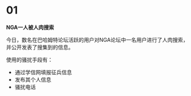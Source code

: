 # 01

**NGA一人被人肉搜索**

今日，数名在巴哈姆特论坛活跃的用户对NGA论坛中一名用户进行了人肉搜索，并公开发表了搜集到的信息。

使用的骚扰手段有：

- 通过学信网填报征兵信息
- 发布其个人信息
- 骚扰电话